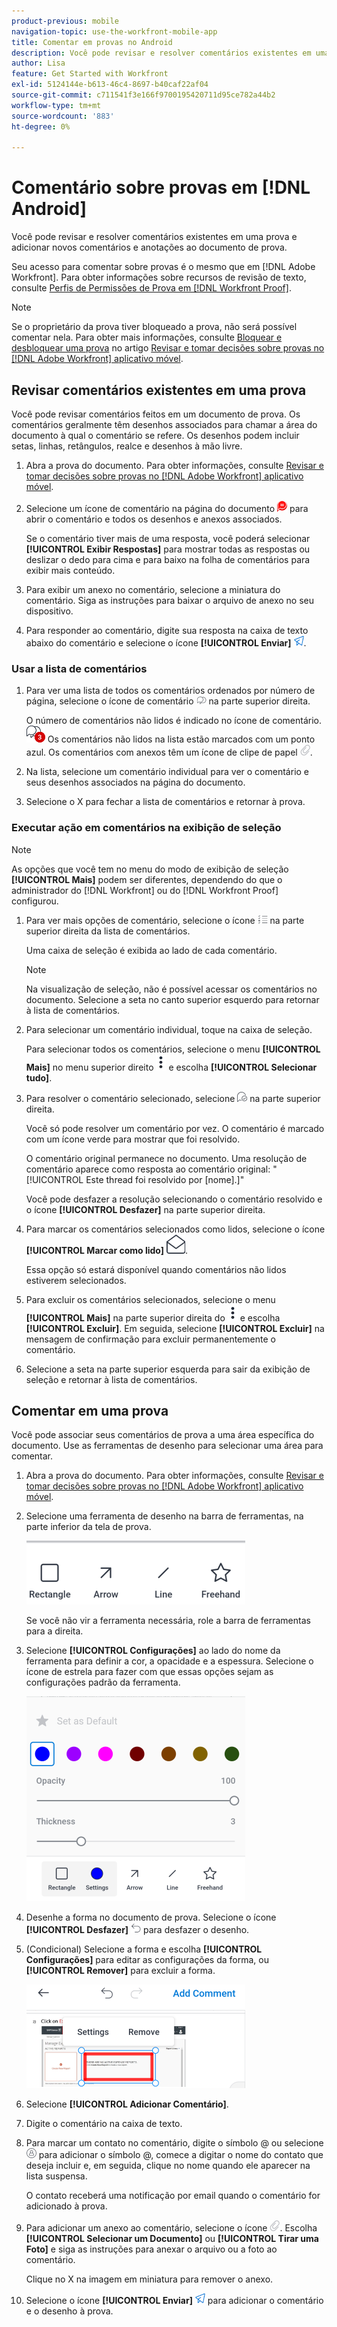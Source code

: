 ```yaml
---
product-previous: mobile
navigation-topic: use-the-workfront-mobile-app
title: Comentar em provas no Android
description: Você pode revisar e resolver comentários existentes em uma prova e adicionar novos comentários e anotações ao documento de prova.
author: Lisa
feature: Get Started with Workfront
exl-id: 5124144e-b613-46c4-8697-b40caf22af04
source-git-commit: c711541f3e166f9700195420711d95ce782a44b2
workflow-type: tm+mt
source-wordcount: '883'
ht-degree: 0%

---
```


# Comentário sobre provas em [!DNL Android]

Você pode revisar e resolver comentários existentes em uma prova e adicionar novos comentários e anotações ao documento de prova.

Seu acesso para comentar sobre provas é o mesmo que em [!DNL Adobe Workfront]. Para obter informações sobre recursos de revisão de texto, consulte [Perfis de Permissões de Prova em [!DNL Workfront Proof]](../../../workfront-proof/wp-acct-admin/account-settings/proof-perm-profiles-in-wp.md).

>[!NOTE]
>
>Se o proprietário da prova tiver bloqueado a prova, não será possível comentar nela. Para obter mais informações, consulte [Bloquear e desbloquear uma prova](../../../workfront-basics/mobile-apps/using-the-workfront-mobile-app/work-with-proofs-in-mobile-app.md#lock) no artigo [Revisar e tomar decisões sobre provas no [!DNL Adobe Workfront] aplicativo móvel](../../../workfront-basics/mobile-apps/using-the-workfront-mobile-app/work-with-proofs-in-mobile-app.md).

## Revisar comentários existentes em uma prova

Você pode revisar comentários feitos em um documento de prova. Os comentários geralmente têm desenhos associados para chamar a área do documento à qual o comentário se refere. Os desenhos podem incluir setas, linhas, retângulos, realce e desenhos à mão livre.

1. Abra a prova do documento. Para obter informações, consulte [Revisar e tomar decisões sobre provas no [!DNL Adobe Workfront] aplicativo móvel](../../../workfront-basics/mobile-apps/using-the-workfront-mobile-app/work-with-proofs-in-mobile-app.md).
1. Selecione um ícone de comentário na página do documento ![Ícone de comentário no documento](assets/mobile-comment-icon-on-proofdoc-30x34.png) para abrir o comentário e todos os desenhos e anexos associados.

   Se o comentário tiver mais de uma resposta, você poderá selecionar **[!UICONTROL Exibir Respostas]** para mostrar todas as respostas ou deslizar o dedo para cima e para baixo na folha de comentários para exibir mais conteúdo.

1. Para exibir um anexo no comentário, selecione a miniatura do comentário. Siga as instruções para baixar o arquivo de anexo no seu dispositivo.
1. Para responder ao comentário, digite sua resposta na caixa de texto abaixo do comentário e selecione o ícone **[!UICONTROL Enviar]** ![Ícone Enviar](assets/mobile-send-icon-25x26.png).

### Usar a lista de comentários

1. Para ver uma lista de todos os comentários ordenados por número de página, selecione o ícone de comentário ![Ícone de comentário](assets/mobile-comment-icon-30x25.png) na parte superior direita.

   O número de comentários não lidos é indicado no ícone de comentário. ![Número de comentários não lidos](assets/mobile-unread-comments-icon-30x27.png) Os comentários não lidos na lista estão marcados com um ponto azul. Os comentários com anexos têm um ícone de clipe de papel ![[!UICONTROL ícone Anexo]](assets/mobile-paper-clip-icon.png).

1. Na lista, selecione um comentário individual para ver o comentário e seus desenhos associados na página do documento.
1. Selecione o X para fechar a lista de comentários e retornar à prova.

### Executar ação em comentários na exibição de seleção

>[!NOTE]
>
>As opções que você tem no menu do modo de exibição de seleção **[!UICONTROL Mais]** podem ser diferentes, dependendo do que o administrador do [!DNL Workfront] ou do [!DNL Workfront Proof] configurou.

1. Para ver mais opções de comentário, selecione o ícone ![[!UICONTROL Lista de comentários]](assets/mobile-listofcommentsicon-30x27.png) na parte superior direita da lista de comentários.

   Uma caixa de seleção é exibida ao lado de cada comentário.

   >[!NOTE]
   >
   >Na visualização de seleção, não é possível acessar os comentários no documento. Selecione a seta no canto superior esquerdo para retornar à lista de comentários.

1. Para selecionar um comentário individual, toque na caixa de seleção.

   Para selecionar todos os comentários, selecione o menu **[!UICONTROL Mais]** no menu superior direito ![Mais](assets/mobile-verticalmoremenu-20x33.png) e escolha **[!UICONTROL Selecionar tudo]**.

1. Para resolver o comentário selecionado, selecione ![[!UICONTROL Ícone Resolver comentário]](assets/mobile-resolvecomment-icon-30x30.png) na parte superior direita.

   Você só pode resolver um comentário por vez. O comentário é marcado com um ícone verde para mostrar que foi resolvido.

   O comentário original permanece no documento. Uma resolução de comentário aparece como resposta ao comentário original: &quot;[!UICONTROL Este thread foi resolvido por [nome].]&quot;

   Você pode desfazer a resolução selecionando o comentário resolvido e o ícone **[!UICONTROL Desfazer]** na parte superior direita.

1. Para marcar os comentários selecionados como lidos, selecione o ícone **[!UICONTROL Marcar como lido]** ![Marcar como lido](assets/mobile-markread-icon-30x31.png).

   Essa opção só estará disponível quando comentários não lidos estiverem selecionados.

1. Para excluir os comentários selecionados, selecione o menu **[!UICONTROL Mais]** na parte superior direita do ![menu Mais](assets/mobile-verticalmoremenu-20x33.png) e escolha **[!UICONTROL Excluir]**. Em seguida, selecione **[!UICONTROL Excluir]** na mensagem de confirmação para excluir permanentemente o comentário.
1. Selecione a seta na parte superior esquerda para sair da exibição de seleção e retornar à lista de comentários.

## Comentar em uma prova

Você pode associar seus comentários de prova a uma área específica do documento. Use as ferramentas de desenho para selecionar uma área para comentar.

1. Abra a prova do documento. Para obter informações, consulte [Revisar e tomar decisões sobre provas no [!DNL Adobe Workfront] aplicativo móvel](../../../workfront-basics/mobile-apps/using-the-workfront-mobile-app/work-with-proofs-in-mobile-app.md).
1. Selecione uma ferramenta de desenho na barra de ferramentas, na parte inferior da tela de prova.

   ![Barra de ferramentas de comentários de prova](assets/android-proof-comment-toolbar-350x102.png)

   Se você não vir a ferramenta necessária, role a barra de ferramentas para a direita.

1. Selecione **[!UICONTROL Configurações]** ao lado do nome da ferramenta para definir a cor, a opacidade e a espessura. Selecione o ícone de estrela para fazer com que essas opções sejam as configurações padrão da ferramenta.

   ![Configurações da ferramenta de desenho](assets/android-drawingtoolsettings-350x328.png)

1. Desenhe a forma no documento de prova. Selecione o ícone **[!UICONTROL Desfazer]** ![Desfazer](assets/android-undo-icon-30x31.png) para desfazer o desenho.
1. (Condicional) Selecione a forma e escolha **[!UICONTROL Configurações]** para editar as configurações da forma, ou **[!UICONTROL Remover]** para excluir a forma.

   ![Menu Desenho](assets/android-drawing-settingsremove-350x166.png)

1. Selecione **[!UICONTROL Adicionar Comentário]**.
1. Digite o comentário na caixa de texto.
1. Para marcar um contato no comentário, digite o símbolo @ ou selecione ![[!UICONTROL Marcar contato]](assets/mobile-tag-user-icon.png) para adicionar o símbolo @, comece a digitar o nome do contato que deseja incluir e, em seguida, clique no nome quando ele aparecer na lista suspensa.

   O contato receberá uma notificação por email quando o comentário for adicionado à prova.

1. Para adicionar um anexo ao comentário, selecione o ícone ![[!UICONTROL Anexo]](assets/mobile-paper-clip-icon.png). Escolha **[!UICONTROL Selecionar um Documento]** ou **[!UICONTROL Tirar uma Foto]** e siga as instruções para anexar o arquivo ou a foto ao comentário.

   Clique no X na imagem em miniatura para remover o anexo.

1. Selecione o ícone **[!UICONTROL Enviar]** ![Ícone Enviar](assets/mobile-send-icon-25x26.png) para adicionar o comentário e o desenho à prova.
